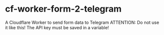 # cf-worker-form-2-telegram
A Cloudflare Worker to send form data to Telegram
ATTENTION: Do not use it like this! The API key must be saved in a variable!
